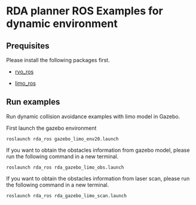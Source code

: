 # RDA planner ROS Examples for dynamic environment


## Prequisites

Please install the following packages first.

- [rvo_ros](https://github.com/hanruihua/rvo_ros)

- [limo_ros](https://github.com/hanruihua/limo_ros)


## Run examples

Run dynamic collision avoidance examples with limo model in Gazebo.

First launch the gazebo environment

```
roslaunch rda_ros gazebo_limo_env20.launch
```

If you want to obtain the obstacles information from gazebo model, please run the following command in a new terminal.

```
roslaunch rda_ros rda_gazebo_limo_obs.launch
```

If you want to obtain the obstacles information from laser scan, please run the following command in a new terminal. 

```
roslaunch rda_ros rda_gazebo_limo_scan.launch
```





